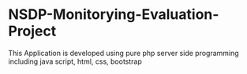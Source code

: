 # NSDP-Monitorying-Evaluation-Project
This Application is developed using pure php server side programming including java script, html, css, bootstrap
